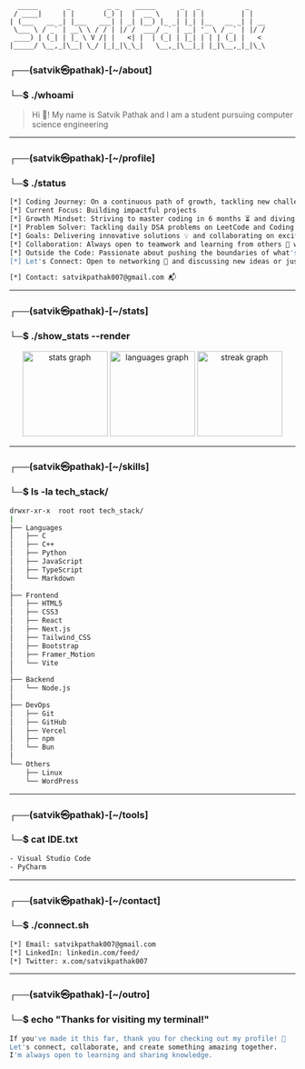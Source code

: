 ```
  _____       _         _ _    _____      _   _           _    
 / ____|     | |       (_) |  |  __ \    | | | |         | |   
| (___   __ _| |___   ___| | _| |__) |_ _| |_| |__   __ _| | __
 \___ \ / _` | __\ \ / / | |/ /  ___/ _` | __| '_ \ / _` | |/ /
 ____) | (_| | |_ \ V /| |   <| |  | (_| | |_| | | | (_| |   < 
|_____/ \__,_|\__| \_/ |_|_|\_\_|   \__,_|\__|_| |_|\__,_|_|\_\
``` 
     
### ┌──(satvik㉿pathak)-[~/about]
### └─$ ./whoami
 
> Hi 👋! My name is Satvik Pathak and I am a student pursuing computer science engineering

---

### ┌──(satvik㉿pathak)-[~/profile]
### └─$ ./status

```bash
[*] Coding Journey: On a continuous path of growth, tackling new challenges every day and refining my skills ✨
[*] Current Focus: Building impactful projects
[*] Growth Mindset: Striving to master coding in 6 months ⏳ and diving into exciting areas like AI 🤖 and backend development 🌐
[*] Problem Solver: Tackling daily DSA problems on LeetCode and Coding Ninja 📝 to sharpen my problem-solving skills
[*] Goals: Delivering innovative solutions 💡 and collaborating on exciting projects that make a difference 💥
[*] Collaboration: Always open to teamwork and learning from others 🤗 while contributing to meaningful projects
[*] Outside the Code: Passionate about pushing the boundaries of what's possible in tech 🌍
[*] Let's Connect: Open to networking 🤝 and discussing new ideas or just chatting about tech!

[*] Contact: satvikpathak007@gmail.com 📬
```

---

### ┌──(satvik㉿pathak)-[~/stats]
### └─$ ./show_stats --render

<div align="center">
  <img src="https://github-readme-stats.vercel.app/api?username=satvikpathak&hide_title=false&hide_rank=false&show_icons=true&include_all_commits=true&count_private=true&disable_animations=false&theme=dark&locale=en&hide_border=false&v2" height="150" alt="stats graph"  />
  <img src="https://github-readme-stats.vercel.app/api/top-langs?username=satvikpathak&locale=en&hide_title=false&layout=compact&card_width=320&langs_count=10&theme=dark&hide_border=false" height="150" alt="languages graph"  />
  <img src="https://streak-stats.demolab.com?user=satvikpathak&locale=en&mode=daily&theme=dark&hide_border=false&border_radius=5" height="150" alt="streak graph"  />
</div>

---

### ┌──(satvik㉿pathak)-[~/skills]
### └─$ ls -la tech_stack/

```bash
drwxr-xr-x  root root tech_stack/
|
├── Languages
│   ├── C
│   ├── C++
│   ├── Python
│   ├── JavaScript
│   ├── TypeScript
│   └── Markdown
│
├── Frontend
│   ├── HTML5
│   ├── CSS3
│   ├── React
│   ├── Next.js
│   ├── Tailwind_CSS
│   ├── Bootstrap
│   ├── Framer_Motion
│   └── Vite
│
├── Backend
│   └── Node.js
│
├── DevOps
│   ├── Git
│   ├── GitHub
│   ├── Vercel
│   ├── npm
│   └── Bun
│
└── Others
    ├── Linux
    └── WordPress
```

---

### ┌──(satvik㉿pathak)-[~/tools]
### └─$ cat IDE.txt

```bash
- Visual Studio Code
- PyCharm
```

---

### ┌──(satvik㉿pathak)-[~/contact]
### └─$ ./connect.sh

```bash
[*] Email: satvikpathak007@gmail.com
[*] LinkedIn: linkedin.com/feed/
[*] Twitter: x.com/satvikpathak007
```

---

### ┌──(satvik㉿pathak)-[~/outro]
### └─$ echo "Thanks for visiting my terminal!"

```bash
If you've made it this far, thank you for checking out my profile! 💪
Let's connect, collaborate, and create something amazing together.
I'm always open to learning and sharing knowledge.
```

